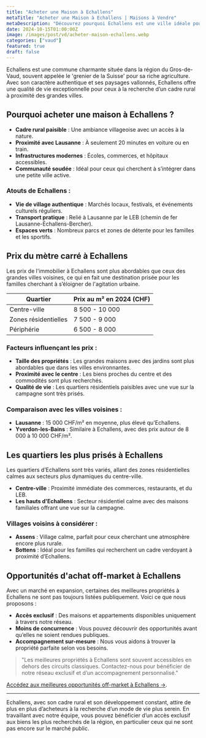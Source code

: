 ```yaml
---
title: "Acheter une Maison à Echallens"
metaTitle: "Acheter une Maison à Echallens | Maisons à Vendre"
metaDescription: "Découvrez pourquoi Echallens est une ville idéale pour acheter une maison. Explorez le marché immobilier local, les quartiers populaires et bénéficiez de nos conseils pour réussir votre achat."
date: 2024-10-15T01:00:00Z
image: /images/post/vd/acheter-maison-echallens.webp
categories: ["vaud"]
featured: true
draft: false
---
```


Echallens est une commune charmante située dans la région du Gros-de-Vaud, souvent appelée le 'grenier de la Suisse' pour sa riche agriculture. Avec son caractère authentique et ses paysages vallonnés, Echallens offre une qualité de vie exceptionnelle pour ceux à la recherche d’un cadre rural à proximité des grandes villes.

## Pourquoi acheter une maison à Echallens ?

- **Cadre rural paisible** : Une ambiance villageoise avec un accès à la nature.
- **Proximité avec Lausanne** : À seulement 20 minutes en voiture ou en train.
- **Infrastructures modernes** : Écoles, commerces, et hôpitaux accessibles.
- **Communauté soudée** : Idéal pour ceux qui cherchent à s’intégrer dans une petite ville active.

### Atouts de Echallens :
- **Vie de village authentique** : Marchés locaux, festivals, et événements culturels réguliers.
- **Transport pratique** : Relié à Lausanne par le LEB (chemin de fer Lausanne-Échallens-Bercher).
- **Espaces verts** : Nombreux parcs et zones de détente pour les familles et les sportifs.

## Prix du mètre carré à Echallens

Les prix de l'immobilier à Echallens sont plus abordables que ceux des grandes villes voisines, ce qui en fait une destination prisée pour les familles cherchant à s’éloigner de l'agitation urbaine.

| Quartier                | Prix au m² en 2024 (CHF) |
|-------------------------|--------------------------|
| Centre-ville             | 8 500 - 10 000           |
| Zones résidentielles      | 7 500 - 9 000            |
| Périphérie                | 6 500 - 8 000            |

### Facteurs influençant les prix :
- **Taille des propriétés** : Les grandes maisons avec des jardins sont plus abordables que dans les villes environnantes.
- **Proximité avec le centre** : Les biens proches du centre et des commodités sont plus recherchés.
- **Qualité de vie** : Les quartiers résidentiels paisibles avec une vue sur la campagne sont très prisés.

### Comparaison avec les villes voisines :
- **Lausanne** : 15 000 CHF/m² en moyenne, plus élevé qu'Echallens.
- **Yverdon-les-Bains** : Similaire à Echallens, avec des prix autour de 8 000 à 10 000 CHF/m².

## Les quartiers les plus prisés à Echallens

Les quartiers d’Echallens sont très variés, allant des zones résidentielles calmes aux secteurs plus dynamiques du centre-ville.

- **Centre-ville** : Proximité immédiate des commerces, restaurants, et du LEB.
- **Les hauts d'Echallens** : Secteur résidentiel calme avec des maisons familiales offrant une vue sur la campagne.

### Villages voisins à considérer :
- **Assens** : Village calme, parfait pour ceux cherchant une atmosphère encore plus rurale.
- **Bottens** : Idéal pour les familles qui recherchent un cadre verdoyant à proximité d’Echallens.

## Opportunités d'achat off-market à Echallens

Avec un marché en expansion, certaines des meilleures propriétés à Echallens ne sont pas toujours listées publiquement. Voici ce que nous proposons :

- **Accès exclusif** : Des maisons et appartements disponibles uniquement à travers notre réseau.
- **Moins de concurrence** : Vous pouvez découvrir des opportunités avant qu’elles ne soient rendues publiques.
- **Accompagnement sur-mesure** : Nous vous aidons à trouver la propriété parfaite selon vos besoins.

> "Les meilleures propriétés à Echallens sont souvent accessibles en dehors des circuits classiques. Contactez-nous pour bénéficier de notre réseau exclusif et d’un accompagnement personnalisé."

[Accédez aux meilleures opportunités off-market à Echallens ->](/contact).

---

Echallens, avec son cadre rural et son développement constant, attire de plus en plus d’acheteurs à la recherche d’un mode de vie plus serein. En travaillant avec notre équipe, vous pouvez bénéficier d’un accès exclusif aux biens les plus recherchés de la région, en particulier ceux qui ne sont pas encore sur le marché public.
